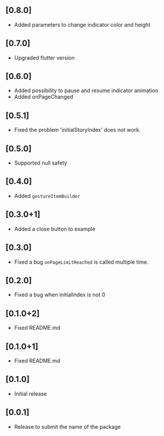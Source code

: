 ## [0.8.0]
- Added parameters to change indicator color and height

## [0.7.0]
- Upgraded flutter version

## [0.6.0]
- Added possibility to pause and resume indicator animation
- Added onPageChanged

## [0.5.1] 
- Fixed the problem 'initialStoryIndex' does not work.

## [0.5.0] 
- Supported null safety

## [0.4.0] 
- Added `gestureItemBuilder`

## [0.3.0+1] 
- Added a close button to example

## [0.3.0] 
- Fixed a bug `onPageLimitReached` is called multiple time.

## [0.2.0] 
- Fixed a bug when initialIndex is not 0

## [0.1.0+2] 
- Fixed README.md

## [0.1.0+1] 
- Fixed README.md

## [0.1.0] 
- Initial release

## [0.0.1] 
- Release to submit the name of the package
